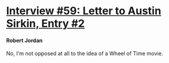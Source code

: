 # [Interview #59: Letter to Austin Sirkin, Entry #2](https://www.theoryland.com/intvmain.php?i=59#2)

#### Robert Jordan

No, I'm not opposed at all to the idea of a Wheel of Time movie.

